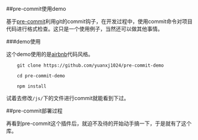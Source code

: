 ##pre-commit使用demo

基于[pre-commit](https://www.npmjs.com/package/pre-commit)利用git的commit钩子，在开发过程中，使用commit命令对项目代码进行格式检查。这只是一个使用例子，当然还可以做其他事情。

###demo使用

这个demo使用的是[airbnb]()代码风格。

```
	git clone https://github.com/yuanxj1024/pre-commit-demo
	
	cd pre-commit-demo
	
	npm install

```

试着去修改`/js/`下的文件进行commit就能看到下过。


##pre-commit部署过程

再看到pre-commit这个插件后，就迫不及待的开始动手搞一下，于是就有了这个库。







